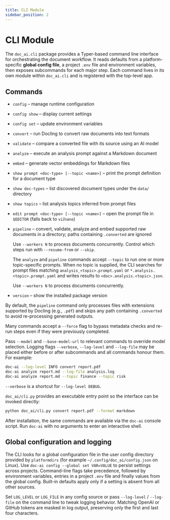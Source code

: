 ```yaml
---
title: CLI Module
sidebar_position: 2
---
```


# CLI Module

The `doc_ai.cli` package provides a Typer-based command line interface for orchestrating the document workflow. It reads defaults from a platform-specific **global config file**, a project `.env` file and environment variables, then exposes subcommands for each major step. Each command lives in its own module within `doc_ai.cli` and is registered with the top-level app.

## Commands

- `config` – manage runtime configuration
- `config show` – display current settings
- `config set` – update environment variables
- `convert` – run Docling to convert raw documents into text formats
- `validate` – compare a converted file with its source using an AI model
- `analyze` – execute an analysis prompt against a Markdown document
- `embed` – generate vector embeddings for Markdown files
- `show prompt <doc-type> [--topic <name>]` – print the prompt definition for a document type
- `show doc-types` – list discovered document types under the `data/` directory
- `show topics` – list analysis topics inferred from prompt files
- `edit prompt <doc-type> [--topic <name>]` – open the prompt file in `$EDITOR` (falls back to `vi`/`nano`)
- `pipeline` – convert, validate, analyze and embed supported raw documents in a directory; paths containing `.converted` are ignored

  Use `--workers N` to process documents concurrently. Control which steps run with
  `--resume-from` or `--skip`.

  The `analyze` and `pipeline` commands accept `--topic` to run one or more
  topic-specific prompts. When no topic is supplied, the CLI searches for
  prompt files matching `analysis_<topic>.prompt.yaml` or
  `*.analysis.<topic>.prompt.yaml` and writes results to
  `<doc>.analysis.<topic>.json`.

  Use `--workers N` to process documents concurrently.
- `version` – show the installed package version

By default, the `pipeline` command only processes files with extensions supported by Docling (e.g., `.pdf`) and skips any path containing `.converted` to avoid re-processing generated outputs.

Many commands accept a `--force` flag to bypass metadata checks and re-run steps even if they were previously completed.

Pass `--model` and `--base-model-url` to relevant commands to override model selection. Logging flags `--verbose`, `--log-level` and `--log-file` may be placed either before or after subcommands and all commands honour them. For example:

```bash
doc-ai --log-level INFO convert report.pdf
doc-ai analyze report.md --log-file analysis.log
doc-ai analyze report.md --topic finance --topic risk
```

`--verbose` is a shortcut for `--log-level DEBUG`.

`doc_ai/cli.py` provides an executable entry point so the interface can be invoked directly:

```bash
python doc_ai/cli.py convert report.pdf --format markdown
```

After installation, the same commands are available via the `doc-ai` console script. Run `doc-ai` with no arguments to enter an interactive shell.

## Global configuration and logging

The CLI looks for a global configuration file in the user config directory provided by `platformdirs` (for example `~/.config/doc_ai/config.json` on Linux). Use `doc-ai config --global set VAR=VALUE` to persist settings across projects. Command-line flags take precedence, followed by environment variables, entries in a project `.env` file and finally values from the global config. Built-in defaults apply only if a setting is absent from all other sources.

Set `LOG_LEVEL` or `LOG_FILE` in any config source or pass `--log-level` / `--log-file` on the command line to tweak logging behavior.
Matching OpenAI or GitHub tokens are masked in log output, preserving only the first and last four characters.
